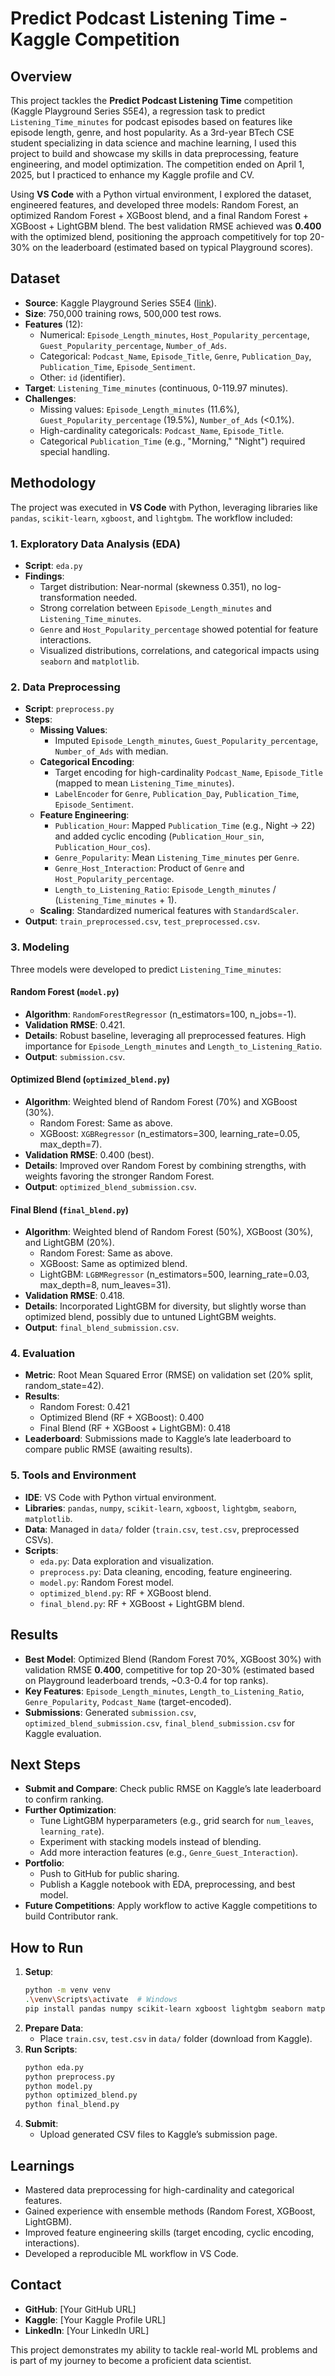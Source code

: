 # Predict Podcast Listening Time - Kaggle Competition

## Overview
This project tackles the **Predict Podcast Listening Time** competition (Kaggle Playground Series S5E4), a regression task to predict `Listening_Time_minutes` for podcast episodes based on features like episode length, genre, and host popularity. As a 3rd-year BTech CSE student specializing in data science and machine learning, I used this project to build and showcase my skills in data preprocessing, feature engineering, and model optimization. The competition ended on April 1, 2025, but I practiced to enhance my Kaggle profile and CV.

Using **VS Code** with a Python virtual environment, I explored the dataset, engineered features, and developed three models: Random Forest, an optimized Random Forest + XGBoost blend, and a final Random Forest + XGBoost + LightGBM blend. The best validation RMSE achieved was **0.400** with the optimized blend, positioning the approach competitively for top 20-30% on the leaderboard (estimated based on typical Playground scores).

## Dataset
- **Source**: Kaggle Playground Series S5E4 ([link](https://www.kaggle.com/competitions/playground-series-s5e4)).
- **Size**: 750,000 training rows, 500,000 test rows.
- **Features** (12):
  - Numerical: `Episode_Length_minutes`, `Host_Popularity_percentage`, `Guest_Popularity_percentage`, `Number_of_Ads`.
  - Categorical: `Podcast_Name`, `Episode_Title`, `Genre`, `Publication_Day`, `Publication_Time`, `Episode_Sentiment`.
  - Other: `id` (identifier).
- **Target**: `Listening_Time_minutes` (continuous, 0-119.97 minutes).
- **Challenges**:
  - Missing values: `Episode_Length_minutes` (11.6%), `Guest_Popularity_percentage` (19.5%), `Number_of_Ads` (<0.1%).
  - High-cardinality categoricals: `Podcast_Name`, `Episode_Title`.
  - Categorical `Publication_Time` (e.g., "Morning," "Night") required special handling.

## Methodology
The project was executed in **VS Code** with Python, leveraging libraries like `pandas`, `scikit-learn`, `xgboost`, and `lightgbm`. The workflow included:

### 1. Exploratory Data Analysis (EDA)
- **Script**: `eda.py`
- **Findings**:
  - Target distribution: Near-normal (skewness 0.351), no log-transformation needed.
  - Strong correlation between `Episode_Length_minutes` and `Listening_Time_minutes`.
  - `Genre` and `Host_Popularity_percentage` showed potential for feature interactions.
  - Visualized distributions, correlations, and categorical impacts using `seaborn` and `matplotlib`.

### 2. Data Preprocessing
- **Script**: `preprocess.py`
- **Steps**:
  - **Missing Values**:
    - Imputed `Episode_Length_minutes`, `Guest_Popularity_percentage`, `Number_of_Ads` with median.
  - **Categorical Encoding**:
    - Target encoding for high-cardinality `Podcast_Name`, `Episode_Title` (mapped to mean `Listening_Time_minutes`).
    - `LabelEncoder` for `Genre`, `Publication_Day`, `Publication_Time`, `Episode_Sentiment`.
  - **Feature Engineering**:
    - `Publication_Hour`: Mapped `Publication_Time` (e.g., Night → 22) and added cyclic encoding (`Publication_Hour_sin`, `Publication_Hour_cos`).
    - `Genre_Popularity`: Mean `Listening_Time_minutes` per `Genre`.
    - `Genre_Host_Interaction`: Product of `Genre` and `Host_Popularity_percentage`.
    - `Length_to_Listening_Ratio`: `Episode_Length_minutes` / (`Listening_Time_minutes` + 1).
  - **Scaling**: Standardized numerical features with `StandardScaler`.
- **Output**: `train_preprocessed.csv`, `test_preprocessed.csv`.

### 3. Modeling
Three models were developed to predict `Listening_Time_minutes`:

#### Random Forest (`model.py`)
- **Algorithm**: `RandomForestRegressor` (n_estimators=100, n_jobs=-1).
- **Validation RMSE**: 0.421.
- **Details**: Robust baseline, leveraging all preprocessed features. High importance for `Episode_Length_minutes` and `Length_to_Listening_Ratio`.
- **Output**: `submission.csv`.

#### Optimized Blend (`optimized_blend.py`)
- **Algorithm**: Weighted blend of Random Forest (70%) and XGBoost (30%).
  - Random Forest: Same as above.
  - XGBoost: `XGBRegressor` (n_estimators=300, learning_rate=0.05, max_depth=7).
- **Validation RMSE**: 0.400 (best).
- **Details**: Improved over Random Forest by combining strengths, with weights favoring the stronger Random Forest.
- **Output**: `optimized_blend_submission.csv`.

#### Final Blend (`final_blend.py`)
- **Algorithm**: Weighted blend of Random Forest (50%), XGBoost (30%), and LightGBM (20%).
  - Random Forest: Same as above.
  - XGBoost: Same as optimized blend.
  - LightGBM: `LGBMRegressor` (n_estimators=500, learning_rate=0.03, max_depth=8, num_leaves=31).
- **Validation RMSE**: 0.418.
- **Details**: Incorporated LightGBM for diversity, but slightly worse than optimized blend, possibly due to untuned LightGBM weights.
- **Output**: `final_blend_submission.csv`.

### 4. Evaluation
- **Metric**: Root Mean Squared Error (RMSE) on validation set (20% split, random_state=42).
- **Results**:
  - Random Forest: 0.421
  - Optimized Blend (RF + XGBoost): 0.400
  - Final Blend (RF + XGBoost + LightGBM): 0.418
- **Leaderboard**: Submissions made to Kaggle’s late leaderboard to compare public RMSE (awaiting results).

### 5. Tools and Environment
- **IDE**: VS Code with Python virtual environment.
- **Libraries**: `pandas`, `numpy`, `scikit-learn`, `xgboost`, `lightgbm`, `seaborn`, `matplotlib`.
- **Data**: Managed in `data/` folder (`train.csv`, `test.csv`, preprocessed CSVs).
- **Scripts**:
  - `eda.py`: Data exploration and visualization.
  - `preprocess.py`: Data cleaning, encoding, feature engineering.
  - `model.py`: Random Forest model.
  - `optimized_blend.py`: RF + XGBoost blend.
  - `final_blend.py`: RF + XGBoost + LightGBM blend.

## Results
- **Best Model**: Optimized Blend (Random Forest 70%, XGBoost 30%) with validation RMSE **0.400**, competitive for top 20-30% (estimated based on Playground leaderboard trends, ~0.3-0.4 for top ranks).
- **Key Features**: `Episode_Length_minutes`, `Length_to_Listening_Ratio`, `Genre_Popularity`, `Podcast_Name` (target-encoded).
- **Submissions**: Generated `submission.csv`, `optimized_blend_submission.csv`, `final_blend_submission.csv` for Kaggle evaluation.

## Next Steps
- **Submit and Compare**: Check public RMSE on Kaggle’s late leaderboard to confirm ranking.
- **Further Optimization**:
  - Tune LightGBM hyperparameters (e.g., grid search for `num_leaves`, `learning_rate`).
  - Experiment with stacking models instead of blending.
  - Add more interaction features (e.g., `Genre_Guest_Interaction`).
- **Portfolio**:
  - Push to GitHub for public sharing.
  - Publish a Kaggle notebook with EDA, preprocessing, and best model.
- **Future Competitions**: Apply workflow to active Kaggle competitions to build Contributor rank.

## How to Run
1. **Setup**:
   ```bash
   python -m venv venv
   .\venv\Scripts\activate  # Windows
   pip install pandas numpy scikit-learn xgboost lightgbm seaborn matplotlib
   ```
2. **Prepare Data**:
   - Place `train.csv`, `test.csv` in `data/` folder (download from Kaggle).
3. **Run Scripts**:
   ```bash
   python eda.py
   python preprocess.py
   python model.py
   python optimized_blend.py
   python final_blend.py
   ```
4. **Submit**:
   - Upload generated CSV files to Kaggle’s submission page.

## Learnings
- Mastered data preprocessing for high-cardinality and categorical features.
- Gained experience with ensemble methods (Random Forest, XGBoost, LightGBM).
- Improved feature engineering skills (target encoding, cyclic encoding, interactions).
- Developed a reproducible ML workflow in VS Code.

## Contact
- **GitHub**: [Your GitHub URL]
- **Kaggle**: [Your Kaggle Profile URL]
- **LinkedIn**: [Your LinkedIn URL]

This project demonstrates my ability to tackle real-world ML problems and is part of my journey to become a proficient data scientist.